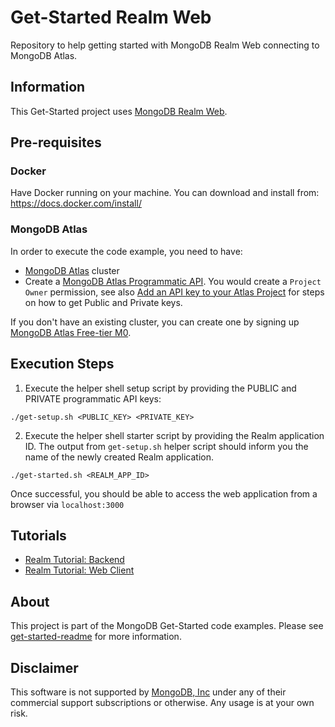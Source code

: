 # Get-Started Realm Web

Repository to help getting started with MongoDB Realm Web connecting to MongoDB Atlas.

## Information

This Get-Started project uses [MongoDB Realm Web](https://docs.mongodb.com/realm/get-started/introduction-web). 

## Pre-requisites 

### Docker 

Have Docker running on your machine. You can download and install from: https://docs.docker.com/install/

### MongoDB Atlas

In order to execute the code example, you need to have: 

* [MongoDB Atlas](https://www.mongodb.com/cloud/atlas) cluster
* Create a [MongoDB Atlas Programmatic API](https://docs.atlas.mongodb.com/configure-api-access#programmatic-api-keys). You would create a `Project Owner` permission, see also [Add an API key to your Atlas Project](https://docs.mongodb.com/realm/tutorial/realm-app#d.-add-an-api-key-to-your-atlas-project---log-into-the-realm-cli) for steps on how to get Public and Private keys. 

If you don't have an existing cluster, you can create one by signing up [MongoDB Atlas Free-tier M0](https://docs.atlas.mongodb.com/getting-started/). 

##  Execution Steps 

1. Execute the helper shell setup script by providing the PUBLIC and PRIVATE programmatic API keys: 
  ```
  ./get-setup.sh <PUBLIC_KEY> <PRIVATE_KEY>
  ```
2. Execute the helper shell starter script by providing the Realm application ID. The output from `get-setup.sh` helper script should inform you the name of the newly created Realm application. 
  ```
  ./get-started.sh <REALM_APP_ID>
  ```
Once successful, you should be able to access the web application from a browser via `localhost:3000`

## Tutorials

* [Realm Tutorial: Backend](https://docs.mongodb.com/realm/tutorial/realm-app)
* [Realm Tutorial: Web Client](https://docs.mongodb.com/realm/tutorial/web-graphql)


## About 

This project is part of the MongoDB Get-Started code examples. Please see [get-started-readme](https://github.com/mongodb-developer/get-started-readme) for more information. 

## Disclaimer

This software is not supported by [MongoDB, Inc](https://www.mongodb.com)
under any of their commercial support subscriptions or otherwise. Any usage is at your own risk.
